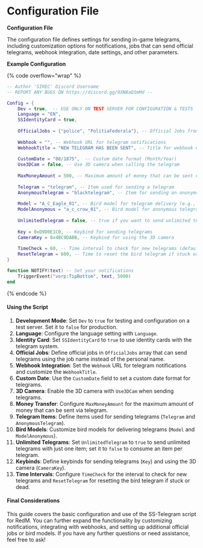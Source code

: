 # Configuration File

**Configuration File**

The configuration file defines settings for sending in-game telegrams, including customization options for notifications, jobs that can send official telegrams, webhook integration, date settings, and other parameters.

**Example Configuration**

{% code overflow="wrap" %}
```lua
-- Author 'SIREC' Discord Username
-- REPORT ANY BUGS ON https://discord.gg/9XNBaQSmMd --

Config = {
    Dev = true,  -- USE ONLY ON TEST SERVER FOR CONFIGURATION & TESTS
    Language = "EN",
    SSIdentityCard = true,
    
    OfficialJobs = {"police", "PolitiaFederala"}, -- Official Jobs from which you can send telegrams with job name instead of your name!
    
    Webhook = "", -- Webhook URL for telegram notifications
    WebhookTitle = "NEW TELEGRAM HAS BEEN SENT", -- Title for webhook notifications
    
    CustomDate = "08/1875",  -- Custom date format (Month/Year)
    Use3DCam = false, -- Use 3D camera when calling the telegram
    
    MaxMoneyAmount = 500, -- Maximum amount of money that can be sent via telegram
    
    Telegram = "telegram", -- Item used for sending a telegram
    AnonymousTelegram = "blacktelegram", -- Item for sending an anonymous telegram
    
    Model = "A_C_Eagle_01", -- Bird model for telegram delivery (e.g., A_C_Pigeon)
    ModelAnonymous = "a_c_crow_01", -- Bird model for anonymous telegram delivery
    
    UnlimitedTelegram = false, -- true if you want to send unlimited telegrams with just one item, false to consume one item per telegram
    
    Key = 0xD9D0E1C0, -- Keybind for sending telegrams
    CameraKey = 0x4BC9DABB, -- Keybind for using the 3D camera
    
    TimeCheck = 60, -- Time interval to check for new telegrams (default: 60 seconds)
    ResetTelegram = 600, -- Time to reset the bird telegram if stuck or dead (default: 600 seconds or 10 minutes), "false" to turn off
}

function NOTIFY(text) -- Set your notifications
    TriggerEvent("vorp:TipBottom", text, 5000)
end

```
{% endcode %}

#### Using the Script

1. **Development Mode**: Set `Dev` to `true` for testing and configuration on a test server. Set it to `false` for production.
2. **Language**: Configure the language setting with `Language`.
3. **Identity Card**: Set `SSIdentityCard` to `true` to use identity cards with the telegram system.
4. **Official Jobs**: Define official jobs in `OfficialJobs` array that can send telegrams using the job name instead of the personal name.
5. **Webhook Integration**: Set the `Webhook` URL for telegram notifications and customize the `WebhookTitle`.
6. **Custom Date**: Use the `CustomDate` field to set a custom date format for telegrams.
7. **3D Camera**: Enable the 3D camera with `Use3DCam` when sending telegrams.
8. **Money Transfer**: Configure `MaxMoneyAmount` for the maximum amount of money that can be sent via telegram.
9. **Telegram Items**: Define items used for sending telegrams (`Telegram` and `AnonymousTelegram`).
10. **Bird Models**: Customize bird models for delivering telegrams (`Model` and `ModelAnonymous`).
11. **Unlimited Telegrams**: Set `UnlimitedTelegram` to `true` to send unlimited telegrams with just one item; set it to `false` to consume an item per telegram.
12. **Keybinds**: Define keybinds for sending telegrams (`Key`) and using the 3D camera (`CameraKey`).
13. **Time Intervals**: Configure `TimeCheck` for the interval to check for new telegrams and `ResetTelegram` for resetting the bird telegram if stuck or dead.

#### Final Considerations

This guide covers the basic configuration and use of the SS-Telegram script for RedM. You can further expand the functionality by customizing notifications, integrating with webhooks, and setting up additional official jobs or bird models. If you have any further questions or need assistance, feel free to ask!

